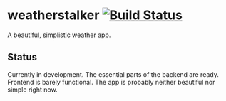 # weatherstalker [![Build Status](https://travis-ci.org/kbrgl/weatherstalker.svg?branch=master)](https://travis-ci.org/kbrgl/weatherstalker)
A beautiful, simplistic weather app.

## Status
Currently in development. The essential parts of the backend are ready. Frontend is barely functional.
The app is probably neither beautiful nor simple right now.
